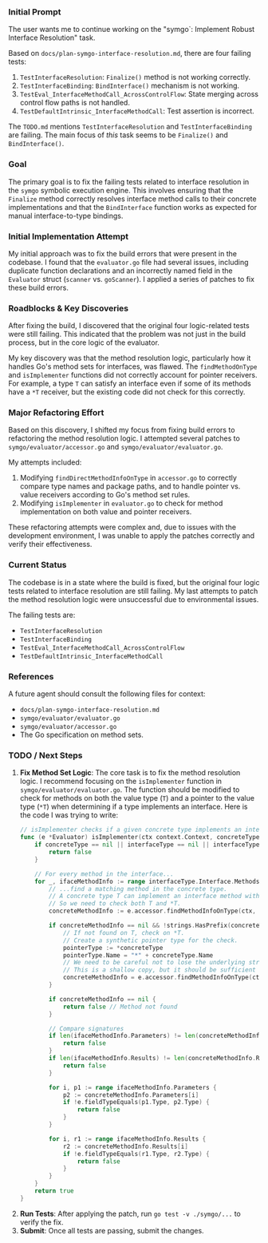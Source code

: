 ### **Initial Prompt**

The user wants me to continue working on the "symgo`: Implement Robust Interface Resolution" task.

Based on `docs/plan-symgo-interface-resolution.md`, there are four failing tests:
1.  `TestInterfaceResolution`: `Finalize()` method is not working correctly.
2.  `TestInterfaceBinding`: `BindInterface()` mechanism is not working.
3.  `TestEval_InterfaceMethodCall_AcrossControlFlow`: State merging across control flow paths is not handled.
4.  `TestDefaultIntrinsic_InterfaceMethodCall`: Test assertion is incorrect.

The `TODO.md` mentions `TestInterfaceResolution` and `TestInterfaceBinding` are failing. The main focus of *this* task seems to be `Finalize()` and `BindInterface()`.

### **Goal**

The primary goal is to fix the failing tests related to interface resolution in the `symgo` symbolic execution engine. This involves ensuring that the `Finalize` method correctly resolves interface method calls to their concrete implementations and that the `BindInterface` function works as expected for manual interface-to-type bindings.

### **Initial Implementation Attempt**

My initial approach was to fix the build errors that were present in the codebase. I found that the `evaluator.go` file had several issues, including duplicate function declarations and an incorrectly named field in the `Evaluator` struct (`scanner` vs. `goScanner`). I applied a series of patches to fix these build errors.

### **Roadblocks & Key Discoveries**

After fixing the build, I discovered that the original four logic-related tests were still failing. This indicated that the problem was not just in the build process, but in the core logic of the evaluator.

My key discovery was that the method resolution logic, particularly how it handles Go's method sets for interfaces, was flawed. The `findMethodOnType` and `isImplementer` functions did not correctly account for pointer receivers. For example, a type `T` can satisfy an interface even if some of its methods have a `*T` receiver, but the existing code did not check for this correctly.

### **Major Refactoring Effort**

Based on this discovery, I shifted my focus from fixing build errors to refactoring the method resolution logic. I attempted several patches to `symgo/evaluator/accessor.go` and `symgo/evaluator/evaluator.go`.

My attempts included:
1.  Modifying `findDirectMethodInfoOnType` in `accessor.go` to correctly compare type names and package paths, and to handle pointer vs. value receivers according to Go's method set rules.
2.  Modifying `isImplementer` in `evaluator.go` to check for method implementation on both value and pointer receivers.

These refactoring attempts were complex and, due to issues with the development environment, I was unable to apply the patches correctly and verify their effectiveness.

### **Current Status**

The codebase is in a state where the build is fixed, but the original four logic tests related to interface resolution are still failing. My last attempts to patch the method resolution logic were unsuccessful due to environmental issues.

The failing tests are:
-   `TestInterfaceResolution`
-   `TestInterfaceBinding`
-   `TestEval_InterfaceMethodCall_AcrossControlFlow`
-   `TestDefaultIntrinsic_InterfaceMethodCall`

### **References**

A future agent should consult the following files for context:
-   `docs/plan-symgo-interface-resolution.md`
-   `symgo/evaluator/evaluator.go`
-   `symgo/evaluator/accessor.go`
-   The Go specification on method sets.

### **TODO / Next Steps**

1.  **Fix Method Set Logic**: The core task is to fix the method resolution logic. I recommend focusing on the `isImplementer` function in `symgo/evaluator/evaluator.go`. The function should be modified to check for methods on both the value type (`T`) and a pointer to the value type (`*T`) when determining if a type implements an interface. Here is the code I was trying to write:
    ```go
    // isImplementer checks if a given concrete type implements an interface.
    func (e *Evaluator) isImplementer(ctx context.Context, concreteType *scanner.TypeInfo, interfaceType *scanner.TypeInfo) bool {
        if concreteType == nil || interfaceType == nil || interfaceType.Interface == nil {
            return false
        }

        // For every method in the interface...
        for _, ifaceMethodInfo := range interfaceType.Interface.Methods {
            // ...find a matching method in the concrete type.
            // A concrete type T can implement an interface method with a *T receiver.
            // So we need to check both T and *T.
            concreteMethodInfo := e.accessor.findMethodInfoOnType(ctx, concreteType, ifaceMethodInfo.Name)

            if concreteMethodInfo == nil && !strings.HasPrefix(concreteType.Name, "*") {
                // If not found on T, check on *T.
                // Create a synthetic pointer type for the check.
                pointerType := *concreteType
                pointerType.Name = "*" + concreteType.Name
                // We need to be careful not to lose the underlying struct info.
                // This is a shallow copy, but it should be sufficient for the accessor.
                concreteMethodInfo = e.accessor.findMethodInfoOnType(ctx, &pointerType, ifaceMethodInfo.Name)
            }

            if concreteMethodInfo == nil {
                return false // Method not found
            }

            // Compare signatures
            if len(ifaceMethodInfo.Parameters) != len(concreteMethodInfo.Parameters) {
                return false
            }
            if len(ifaceMethodInfo.Results) != len(concreteMethodInfo.Results) {
                return false
            }

            for i, p1 := range ifaceMethodInfo.Parameters {
                p2 := concreteMethodInfo.Parameters[i]
                if !e.fieldTypeEquals(p1.Type, p2.Type) {
                    return false
                }
            }

            for i, r1 := range ifaceMethodInfo.Results {
                r2 := concreteMethodInfo.Results[i]
                if !e.fieldTypeEquals(r1.Type, r2.Type) {
                    return false
                }
            }
        }
        return true
    }
    ```
2.  **Run Tests**: After applying the patch, run `go test -v ./symgo/...` to verify the fix.
3.  **Submit**: Once all tests are passing, submit the changes.
